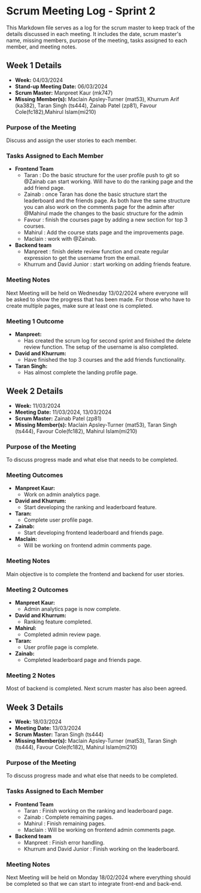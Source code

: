 # Scrum Meeting Log - Sprint 2

This Markdown file serves as a log for the scrum master to keep track of the details discussed in each meeting. It includes the date, scrum master's name, missing members, purpose of the meeting, tasks assigned to each member, and meeting notes.

## Week 1 Details

- **Week:** 04/03/2024
- **Stand-up Meeting Date:** 06/03/2024
- **Scrum Master:** Manpreet Kaur (mk747)
- **Missing Member(s):** Maclain Apsley-Turner (mat53), Khurrum Arif (ka382), Taran Singh (ts444), Zainab Patel (zp81), Favour Cole(fc182),Mahirul Islam(mi210)

### Purpose of the Meeting

Discuss and assign the user stories to each member.

### Tasks Assigned to Each Member

- **Frontend Team**
  - Taran : Do the basic structure for the user profile push to git so @Zainab can start working. Will have to do the ranking page and the add friend page.
  - Zainab : once Taran has done the basic structure start the leaderboard and the friends page. As both have the same structure you can also work on the comments page for the admin after @Mahirul made the changes to the basic structure for the admin
  - Favour : finish the courses page by adding a new section for top 3 courses.
  - Mahirul : Add the course stats page and the improvements page.
  - Maclain : work with @Zainab.
- **Backend team**
  - Manpreet : finish delete review function and create regular expression to get the username from the email.
  - Khurrum and David Junior : start working on adding friends feature.

### Meeting Notes

Next Meeting will be held on Wednesday 13/02/2024 where everyone will be asked to show the progress that has been made. For those who have to create multiple pages, make sure at least one is completed.

### Meeting 1 Outcome

- **Manpreet:**
  - Has created the scrum log for second sprint and finished the delete review function. The setup of the username is also completed.
- **David and Khurrum:**
  - Have finished the top 3 courses and the add friends functionality.
- **Taran Singh:**
  - Has almost complete the landing profile page.

## Week 2 Details

- **Week:** 11/03/2024
- **Meeting Date:** 11/03/2024, 13/03/2024
- **Scrum Master:** Zainab Patel (zp81)
- **Missing Member(s):** Maclain Apsley-Turner (mat53), Taran Singh (ts444), Favour Cole(fc182), Mahirul Islam(mi210)

### Purpose of the Meeting

To discuss progress made and what else that needs to be completed.

### Meeting Outcomes

- **Manpreet Kaur:**
  - Work on admin analytics page.
- **David and Khurrum:**
  - Start developing the ranking and leaderboard feature.
- **Taran:**
  - Complete user profile page.
- **Zainab:**
  - Start developing frontend leaderboard and friends page.
- **Maclain:**
  - Will be working on frontend admin comments page.

### Meeting Notes

Main objective is to complete the frontend and backend for user stories.

### Meeting 2 Outcomes

- **Manpreet Kaur:**
  - Admin analytics page is now complete.
- **David and Khurrum:**
  - Ranking feature completed.
- **Mahirul:**
  - Completed admin review page.
- **Taran:**
  - User profile page is complete.
- **Zainab:**
  - Completed leaderboard page and friends page.

### Meeting 2 Notes

Most of backend is completed. Next scrum master has also been agreed.

## Week 3 Details

- **Week:** 18/03/2024
- **Meeting Date:** 13/03/2024
- **Scrum Master:** Taran Singh (ts444)
- **Missing Member(s):** Maclain Apsley-Turner (mat53), Taran Singh (ts444), Favour Cole(fc182), Mahirul Islam(mi210)

### Purpose of the Meeting

To discuss progress made and what else that needs to be completed.

### Tasks Assigned to Each Member

- **Frontend Team**
  - Taran : Finish working on the ranking and leaderboard page.
  - Zainab : Complete remaining pages.
  - Mahirul : Finish remaining pages.
  - Maclain : Will be working on frontend admin comments page.
- **Backend team**
  - Manpreet : Finish error handling.
  - Khurrum and David Junior : Finish working on the leaderboard.

### Meeting Notes

Next Meeting will be held on Monday 18/02/2024 where everything should be completed so that we can start to integrate front-end and back-end.
